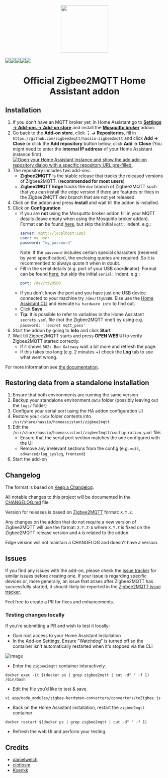 <div align="center">
    <a href="https://github.com/zigbee2mqtt/hassio-zigbee2mqtt">
        <img width="150" height="150" src="zigbee2mqtt/logo.png">
    </a>
    <br>
    <br>
    <div style="display: flex;">
        <a href="https://github.com/zigbee2mqtt/hassio-zigbee2mqtt/actions?query=workflow%3ACI">
            <img src="https://github.com/zigbee2mqtt/hassio-zigbee2mqtt/workflows/CI/badge.svg">
        </a>
        <a href="https://github.com/zigbee2mqtt/hassio-zigbee2mqtt/releases">
            <img src="https://img.shields.io/github/release/zigbee2mqtt/hassio-zigbee2mqtt.svg">
        </a>
        <a href="https://github.com/zigbee2mqtt/hassio-zigbee2mqtt/stargazers">
            <img src="https://img.shields.io/github/stars/zigbee2mqtt/hassio-zigbee2mqtt.svg">
        </a>
        <a href="https://discord.gg/dadfWYE">
            <img src="https://img.shields.io/discord/556563650429583360.svg">
        </a>
        <a href="http://zigbee2mqtt.discourse.group/">
            <img src="https://img.shields.io/discourse/https/zigbee2mqtt.discourse.group/status.svg">
        </a>
    </div>
    <h1>Official Zigbee2MQTT Home Assistant addon</h1>
</div>

## Installation
1. If you don't have an MQTT broker yet; in Home Assistant go to **[Settings → Add-ons → Add-on store](https://my.home-assistant.io/redirect/supervisor_store/)** and install the **[Mosquitto broker](https://my.home-assistant.io/redirect/supervisor_addon/?addon=core_mosquitto)** addon.
1. Go back to the **Add-on store**, click **⋮ → Repositories**, fill in</br>  `https://github.com/zigbee2mqtt/hassio-zigbee2mqtt` and click **Add → Close** or click the **Add repository** button below, click **Add → Close** (You might need to enter the **internal IP address** of your Home Assistant instance first).  
[![Open your Home Assistant instance and show the add add-on repository dialog with a specific repository URL pre-filled.](https://my.home-assistant.io/badges/supervisor_add_addon_repository.svg)](https://my.home-assistant.io/redirect/supervisor_add_addon_repository/?repository_url=https%3A%2F%2Fgithub.com%2Fzigbee2mqtt%2Fhassio-zigbee2mqtt)
3. The repository includes two add-ons:
    - **Zigbee2MQTT** is the stable release that tracks the released versions of Zigbee2MQTT. (**recommended for most users**)
    - **Zigbee2MQTT Edge** tracks the `dev` branch of Zigbee2MQTT such that you can install the edge version if there are features or fixes in the Zigbee2MQTT dev branch that are not yet released.
4. Click on the addon and press **Install** and wait till the addon is installed.
5. Click on **Configuration**
    - If you are **not** using the Mosquitto broker addon fill in your MQTT details (leave empty when using the Mosquitto broker addon). Format can be found [here](https://www.zigbee2mqtt.io/guide/configuration/mqtt.html#server-connection), but skip the initial `mqtt:` indent. e.g.: <br>
        ```yaml
        server: mqtt://localhost:1883
        user: my_user
        password: "my_password"
        ```
        Note: If the `password` includes certain special characters (reserved by yaml specification), the enclosing quotes are required. So it is recommended to always quote it when in doubt.
    - Fill in the serial details (e.g. port of your USB coordinator). Format can be found [here](https://www.zigbee2mqtt.io/guide/configuration/adapter-settings.html#adapter-settings), but skip the initial `serial:` indent. e.g.: <br>
        ```yaml
        port: /dev/ttyUSB0
        ```
    - If you don't know the port and you have just one USB device connected to your machine try `/dev/ttyUSB0`. Else use the [Home Assistant CLI](https://www.home-assistant.io/common-tasks/os#home-assistant-via-the-command-line) and execute `ha hardware info` to find out. 
    - Click **Save**
    - **Tip:** it is possible to refer to variables in the Home Assistant `secrets.yaml` file (not the Zigbee2MQTT one!) by using e.g. `password: '!secret mqtt_pass'`
1. Start the addon by going to **Info** and click **Start**
1. Wait till Zigbee2MQTT starts and press **OPEN WEB UI** to verify Zigbee2MQTT started correctly.
    - If it shows `502: Bad Gateway` wait a bit more and refresh the page.
    - If this takes too long (e.g. 2 minutes +) check the **Log** tab to see what went wrong.

For more information see [the documentation](https://github.com/zigbee2mqtt/hassio-zigbee2mqtt/blob/master/zigbee2mqtt/DOCS.md).

## Restoring data from a standalone installation

1. Ensure that both environments are running the same version
1. Backup your standalone environment `data` folder (possibly leaving out the `logs/` folder)
1. Configure your serial port using the HA addon configuration UI
1. Restore your `data` folder contents into `/usr/share/hassio/homeassistant/zigbee2mqtt`
1. Edit the `/usr/share/hassio/homeassistant/zigbee2mqtt/configuration.yaml` file:
    - Ensure that the serial port section matches the one configured with the UI
    - Remove any irrelevant sections from the config (e.g. `mqtt`, `advanced/log_syslog`, `frontend`)
1. Start the add-on

## Changelog
The format is based on [Keep a Changelog](http://keepachangelog.com/en/1.0.0/).

All notable changes to this project will be documented in the [CHANGELOG.md](zigbee2mqtt/CHANGELOG.md) file.

Version for releases is based on [Zigbee2MQTT](https://github.com/Koenkk/zigbee2mqtt) format: `X.Y.Z`.

Any changes on the addon that do not require a new version of Zigbee2MQTT will use the format: `X.Y.Z-A` where `X.Y.Z` is fixed on the Zigbee2MQTT release version and `A` is related to the addon.

Edge version will not maintain a CHANGELOG and doesn't have a version.

## Issues
If you find any issues with the add-on, please check the [issue tracker](https://github.com/zigbee2mqtt/hassio-zigbee2mqtt/issues) for similar issues before creating one. If your issue is regarding specific devices or, more generally, an issue that arises after Zigbee2MQTT has successfully started, it should likely be reported in the [Zigbee2MQTT issue tracker](https://github.com/Koenkk/zigbee2mqtt/issues).

Feel free to create a PR for fixes and enhancements. 

### Testing changes locally

If you're submitting a PR and wish to test it locally:
- Gain root access to your Home Assistant installation
- In the Add-on Settings, Ensure "Watchdog" is turned off so the container isn't automatically restarted when it's stopped via the CLI

![image](https://user-images.githubusercontent.com/1923186/198087147-7ab2ba1e-1a68-41b8-9a84-76b25b329786.png)
- Enter the `zigbee2mqtt` container interactively.
```
docker exec -it $(docker ps | grep zigbee2mqtt | cut -d" " -f 1) /bin/bash
```
- Edit the file you'd like to test & save. 
```
vi app/node_modules/zigbee-herdsman-converters/converters/toZigbee.js
```
- Back on the Home Assistant installation, restart the `zigbee2mqtt` container
```
docker restart $(docker ps | grep zigbee2mqtt | cut -d" " -f 1)
```
- Refresh the web UI and perform your testing.

## Credits
- [danielwelch](https://github.com/danielwelch)
- [ciotlosm](https://github.com/ciotlosm)
- [Koenkk](https://github.com/Koenkk)
